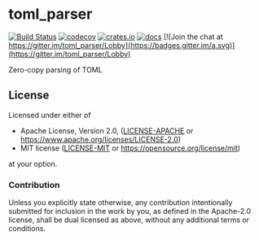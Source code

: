 # toml_parser

[![Build Status](https://github.com/toml-rs/toml/workflows/Continuous%20integration/badge.svg)](https://github.com/toml-rs/toml/actions)
[![codecov](https://codecov.io/gh/toml-rs/toml/branch/master/graph/badge.svg)](https://codecov.io/gh/toml-rs/toml)
[![crates.io](https://img.shields.io/crates/v/toml_parser.svg)](https://crates.io/crates/toml_parser)
[![docs](https://docs.rs/toml_parser/badge.svg)](https://docs.rs/toml_parser)
[![Join the chat at https://gitter.im/toml_parser/Lobby](https://badges.gitter.im/a.svg)](https://gitter.im/toml_parser/Lobby)


Zero-copy parsing of TOML

## License

Licensed under either of

* Apache License, Version 2.0, ([LICENSE-APACHE](LICENSE-APACHE) or <https://www.apache.org/licenses/LICENSE-2.0>)
* MIT license ([LICENSE-MIT](LICENSE-MIT) or <https://opensource.org/license/mit>)

at your option.

### Contribution

Unless you explicitly state otherwise, any contribution intentionally submitted for inclusion in the work by you, as defined in the Apache-2.0 license, shall be dual licensed as above, without any additional terms or conditions.

